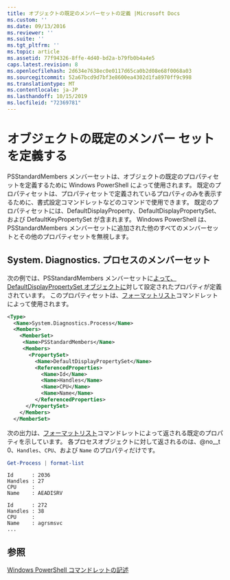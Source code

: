 ```yaml
---
title: オブジェクトの既定のメンバーセットの定義 |Microsoft Docs
ms.custom: ''
ms.date: 09/13/2016
ms.reviewer: ''
ms.suite: ''
ms.tgt_pltfrm: ''
ms.topic: article
ms.assetid: 77f94326-8ffe-4d40-bd2a-b79fb0b4a4e5
caps.latest.revision: 8
ms.openlocfilehash: 2d634e7638ec0e0117d65ca0b2d08e68f0068a03
ms.sourcegitcommit: 52a67bcd9d7bf3e8600ea4302d1fa8970ff9c998
ms.translationtype: MT
ms.contentlocale: ja-JP
ms.lasthandoff: 10/15/2019
ms.locfileid: "72369781"
---
```

# <a name="defining-default-member-sets-for-objects"></a>オブジェクトの既定のメンバー セットを定義する

PSStandardMembers メンバーセットは、オブジェクトの既定のプロパティセットを定義するために Windows PowerShell によって使用されます。 既定のプロパティセットは、プロパティセットで定義されているプロパティのみを表示するために、書式設定コマンドレットなどのコマンドで使用できます。 既定のプロパティセットには、DefaultDisplayProperty、DefaultDisplayPropertySet、および DefaultKeyPropertySet が含まれます。 Windows PowerShell は、PSStandardMembers メンバーセットに追加された他のすべてのメンバーセットとその他のプロパティセットを無視します。

## <a name="member-set-for-systemdiagnosticsprocess"></a>System. Diagnostics. プロセスのメンバーセット

次の例では、PSStandardMembers メンバーセットに[よって、DefaultDisplayPropertySet オブジェクトに](/dotnet/api/System.Diagnostics.Process)対して設定されたプロパティが定義されています。 このプロパティセットは、[フォーマットリスト](/powershell/module/Microsoft.PowerShell.Utility/Format-List)コマンドレットによって使用されます。

```xml
<Type>
  <Name>System.Diagnostics.Process</Name>
  <Members>
    <MemberSet>
     <Name>PSStandardMembers</Name>
     <Members>
       <PropertySet>
         <Name>DefaultDisplayPropertySet</Name>
         <ReferencedProperties>
           <Name>Id</Name>
           <Name>Handles</Name>
           <Name>CPU</Name>
           <Name>Name</Name>
         </ReferencedProperties>
      </PropertySet>
    </Members>
  </MemberSet>
```

次の出力は、[フォーマットリスト](/powershell/module/Microsoft.PowerShell.Utility/Format-List)コマンドレットによって返される既定のプロパティを示しています。 各プロセスオブジェクトに対して返されるのは、@no__t 0、`Handles`、`CPU`、および `Name` のプロパティだけです。

```powershell
Get-Process | format-list
```

```output
Id      : 2036
Handles : 27
CPU     :
Name    : AEADISRV

Id      : 272
Handles : 38
CPU     :
Name    : agrsmsvc
...
```

## <a name="see-also"></a>参照

[Windows PowerShell コマンドレットの記述](./writing-a-windows-powershell-cmdlet.md)
